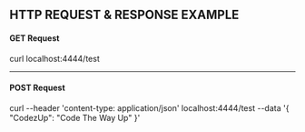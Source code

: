 ## HTTP REQUEST & RESPONSE EXAMPLE

#### GET Request

curl localhost:4444/test

---
#### POST Request

curl --header 'content-type: application/json' localhost:4444/test --data '{ "CodezUp": "Code The Way Up" }'
